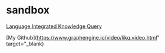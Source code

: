 # sandbox

<a
href="https://www.graphengine.io/video/likq.video.html"
target="_blank">Language Integrated Knowledge Query</a>

[My Github](https://www.graphengine.io/video/likq.video.html" target="_blank)